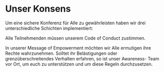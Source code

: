 # Unser Konsens

Um eine sichere Konferenz für Alle zu gewährleisten haben wir drei
unterschiedliche Schichten implementiert:

Alle Teilnehmenden müssen unserem Code of Conduct zustimmen.

In unserer Message of Empowerment möchten wir Alle ermutigen ihre Rechte
wahrzunehmen.  Solltet ihr Belästigungen oder grenzüberschreitendes Verhalten
erfahren, so ist unser Awareness- Team vor Ort, um euch zu unterstützen und um
diese Regeln durchzusetzen.
